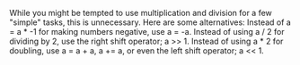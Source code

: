 

While you might be tempted to use multiplication and division for a few "simple" tasks, this is unnecessary. Here are some alternatives:
Instead of a = a * -1 for making numbers negative, use a = -a.
Instead of using a / 2 for dividing by 2, use the right shift operator; a >> 1.
Instead of using a * 2 for doubling, use a = a + a, a += a, or even the left shift operator; a << 1.